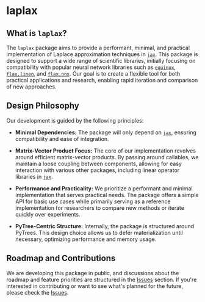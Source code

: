 # laplax

## What is `laplax`?
The `laplax` package aims to provide a performant, minimal, and practical implementation of Laplace approximation techniques in [`jax`](https://github.com/google/jax). This package is designed to support a wide range of scientific libraries, initially focusing on compatibility with popular neural network libraries such as [`equinox`](https://github.com/patrick-kidger/equinox), [`flax.linen`](https://github.com/google/flax/tree/main/flax/linen), and [`flax.nnx`](https://github.com/google/flax/tree/main/flax/nnx). Our goal is to create a flexible tool for both practical applications and research, enabling rapid iteration and comparison of new approaches.

## Design Philosophy
Our development is guided by the following principles:

- **Minimal Dependencies:** The package will only depend on [`jax`](https://github.com/google/jax), ensuring compatibility and ease of integration.

- **Matrix-Vector Product Focus:** The core of our implementation revolves around efficient matrix-vector products. By passing around callables, we maintain a loose coupling between components, allowing for easy interaction with various other packages, including linear operator libraries in [`jax`](https://github.com/google/jax).

- **Performance and Practicality:** We prioritize a performant and minimal implementation that serves practical needs. The package offers a simple API for basic use cases while primarily serving as a reference implementation for researchers to compare new methods or iterate quickly over experiments.

- **PyTree-Centric Structure:** Internally, the package is structured around PyTrees. This design choice allows us to defer materialization until necessary, optimizing performance and memory usage.

## Roadmap and Contributions
We are developing this package in public, and discussions about the roadmap and feature priorities are structured in the [Issues](https://github.com/bmucsanyi/laplax/issues) section. If you're interested in contributing or want to see what's planned for the future, please check the [Issues](https://github.com/bmucsanyi/laplax/issues).

